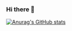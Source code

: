 ### Hi there 👋


[![Anurag's GitHub stats](https://github-readme-stats.vercel.app/api?username=resche-b)](https://github.com/anuraghazra/github-readme-stats)
